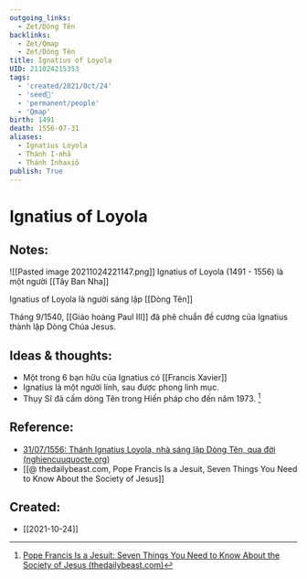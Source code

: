 ```yaml
---
outgoing_links:
  - Zet/Dòng Tên
backlinks:
  - Zet/Qmap
  - Zet/Dòng Tên
title: Ignatius of Loyola
UID: 211024215353
tags:
  - 'created/2021/Oct/24'
  - 'seed🥜'
  - 'permanent/people'
  - 'Qmap'
birth: 1491
death: 1556-07-31
aliases:
  - Ignatius Loyola
  - Thánh I-nhã
  - Thánh Inhaxiô
publish: True
---
```

# Ignatius of Loyola

## Notes:
![[Pasted image 20211024221147.png]]
Ignatius of Loyola (1491 - 1556) là một người [[Tây Ban Nha]]

Ignatius of Loyola là người sáng lập [[Dòng Tên]]

Tháng 9/1540, [[Giáo hoàng Paul III]] đã phê chuẩn đề cương của Ignatius thành lập Dòng Chúa Jesus.


## Ideas & thoughts:
- Một trong 6 bạn hữu của Ignatius có [[Francis Xavier]]
- Ignatius là một người lính, sau được phong linh mục.
- Thụy Sĩ đã cấm dòng Tên trong Hiến pháp cho đến năm 1973. [^1]


## Reference:
- [31/07/1556: Thánh Ignatius Loyola, nhà sáng lập Dòng Tên, qua đời (nghiencuuquocte.org)](http://nghiencuuquocte.org/2021/07/31/thanh-ignatius-loyola-nha-sang-lap-dong-ten-qua-doi/)
- [[@ thedailybeast.com, Pope Francis Is a Jesuit, Seven Things You Need to Know About the Society of Jesus]]

[^1]: [Pope Francis Is a Jesuit: Seven Things You Need to Know About the Society of Jesus (thedailybeast.com)](https://www.thedailybeast.com/pope-francis-is-a-jesuit-seven-things-you-need-to-know-about-the-society-of-jesus)

## Created:
- [[2021-10-24]]

